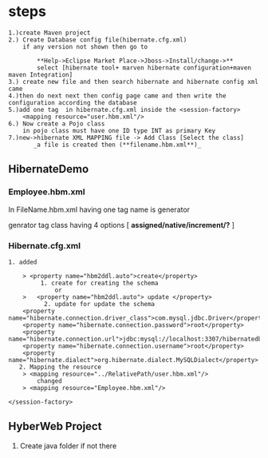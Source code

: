 # steps
	1.)create Maven project
	2.) Create Database config file(hibernate.cfg.xml)
		if any version not shown then go to 
	
			**Help->Eclipse Market Place->Jboss->Install/change->**
			select [hibernate tool+ marven hibernate configuration+maven maven Integration]
	3.) create new file and then search hibernate and hibernate config xml came
	4.)then do next next then config page came and then write the configuration according the database
	5.)add one tag  in hibernate.cfg.xml inside the <session-factory>
		<mapping resource="user.hbm.xml"/>
	6.) Now create a Pojo class
		in pojo class must have one ID type INT as primary Key
	7.)new->hibernate XML MAPPING file -> Add Class [Select the class]
	       _a file is created then (**filename.hbm.xml**)_

## HibernateDemo
### Employee.hbm.xml

In FileName.hbm.xml having one tag name is generator 

genrator tag class having 4 options [ **assigned/native/increment/?** ]
### Hibernate.cfg.xml

 <session-factory>

	1. added 
	
		> <property name="hbm2ddl.auto">create</property> 
		 	 1. create for creating the schema
	             or
	    >   <property name="hbm2ddl.auto"> update </property> 
	          2. update for update the schema		     
        <property name="hibernate.connection.driver_class">com.mysql.jdbc.Driver</property>
        <property name="hibernate.connection.password">root</property>
        <property name="hibernate.connection.url">jdbc:mysql://localhost:3307/hibernatedb</property>
        <property name="hibernate.connection.username">root</property>
        <property name="hibernate.dialect">org.hibernate.dialect.MySQLDialect</property>
       2. Mapping the resource 
	   	> <mapping resource="../RelativePath/user.hbm.xml"/>
            changed
        > <mapping resource="Employee.hbm.xml"/>
        
    </session-factory>
## HyberWeb Project

1. Create java folder if not there  
